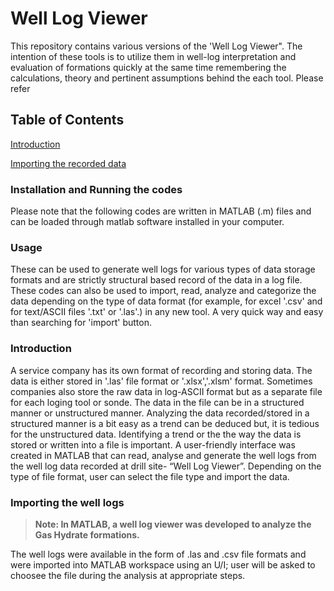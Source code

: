 # Well Log Viewer 
This repository contains various versions of the 'Well Log Viewer".  The intention of these tools is to utilize them in well-log interpretation and evaluation of formations quickly at the same time remembering the calculations, theory and pertinent assumptions behind the each tool. Please refer 
## Table of Contents
[Introduction](#Introduction)

[Importing the recorded data](#Importing-the-recorded-Data)

### Installation and Running the codes
Please note that the following codes are written in MATLAB (.m) files and can be loaded through matlab software installed in your computer.
### Usage
These can be used to generate well logs for various types of data storage formats and are strictly structural based record of the data in a log file. These codes can also be used to import, read, analyze and categorize the data depending on the type of data format (for example, for excel '.csv' and for text/ASCII files '.txt' or '.las'.) in any new tool. A very quick way and easy than searching for 'import' button.
### Introduction
A service company has its own format of recording and storing data. The data is either stored in '.las' file format or '.xlsx','.xlsm' format. Sometimes companies also store the raw data in log-ASCII format but as a separate file for each loging tool or sonde. The data in the file can be in a structured manner or unstructured manner. Analyzing the data recorded/stored in a structured manner is a bit easy as a trend can be deduced but, it is tedious for the unstructured data. Identifying a trend or the the way the data is stored or written into a file is important. 
A user-friendly interface was created in MATLAB that can read, analyse and generate the well logs from the well log data recorded at drill site- “Well Log Viewer”. Depending on the type of file format, user can select the file type and import the data.
### Importing the well logs

> **Note: In MATLAB, a well log viewer was developed to analyze the Gas Hydrate formations.**

The well logs were available in the form of .las and .csv file formats and were imported into MATLAB workspace using an U/I; user will be asked to choosee the file during the analysis at appropriate steps.  
